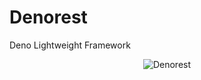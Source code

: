 # Denorest

Deno Lightweight Framework

<div style="text-align:center">

![Denorest](https://raw.githubusercontent.com/slectgit/denorust-docs/main/denologo-1.png)

</div>
